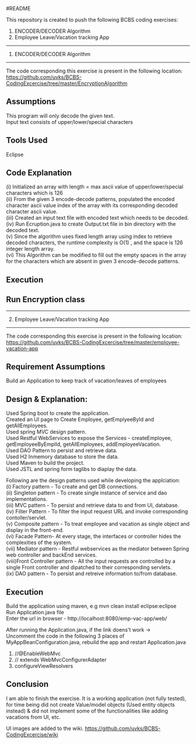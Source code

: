 #README

This repository is created to push the following BCBS coding exercises:

1. ENCODER/DECODER Algorithm <br />
2. Employee Leave/Vacation tracking App

-----------------------------------------------------------------------------------------------------------
1. ENCODER/DECODER Algorithm
-------------------------
The code corresponding this exercise is present in the following location:<br />
https://github.com/uvks/BCBS-CodingExcercise/tree/master/EncryptionAlgorithm

Assumptions
-----------
This program will only decode the given text.<br />
Input text consists of upper/lower/special characters

Tools Used
----------
Eclipse

Code Explanation
----------------
(i) Initialized an array with length = max ascii value of upper/lower/special characters which is 126 <br />
(ii) From the given 3 encode-decode patterns, populated the encoded character ascii value index of the array with its corresponding decoded character ascii value.<br />
(iii) Created an input text file with encoded text which needs to be decoded.<br />
(iv) Run Ecruption.java to create Output.txt file in bin directory with the decoded text.<br />
(v) Since the algorithm uses fixed length array using index to retrieve decoded characters, the runtime complexity is O(1) , and the space is 126 integer length array.<br />
(vi) This Algorithm can be modified to fill out the empty spaces in the array for the characters which are absent in given 3 encode-decode patterns.<br />

Execution
---------
Run Encryption class
-----------------------------------------------------------------------------------------------------------
-----------------------------------------------------------------------------------------------------------

2. Employee Leave/Vacation tracking App
-----------------------------------
The code corresponding this exercise is present in the following location:<br />
https://github.com/uvks/BCBS-CodingExcercise/tree/master/employee-vacation-app

Requirement Assumptions
----------------------
Build an Application to keep track of vacation/leaves of employees

Design & Explanation:
---------------------
Used Spring boot to create the application.<br />
Created an UI page to Create Employee, getEmplyeeById and getAllEmployees.<br />
Used spring MVC design pattern.<br />
Used Restful WebServices to expose the Services - createEmployee, getEmployeeByEmplId, getAllEmployees, addEmployeeVacation.<br />
Used DAO Pattern to persist and retrieve data.<br />
Used H2 Inmemory database to store the data.<br />
Used Maven to build the project.<br />
Used JSTL and spring form taglibs to diaplay the data.<br />

Following are the design patterns used while developing the applciation:<br />
(i)   Factory pattern - To create and get DB connections.<br />
(ii)  Singleton pattern - To create single instance of service and dao implementations.<br />
(iii) MVC pattern - To persist and retrieve data to and from UI, database.<br />
(iv)  Filter Pattern - To filter the input request URL and invoke corresponding contoller/servlet.<br />
(v)   Composite pattern - To treat employee and vacation as single object and display in the front-end.<br />
(vi)  Facade Pattern- At every stage, the interfaces or controller hides the complexities of the system.<br />
(vii) Mediator pattern - Restful webservices as the mediator between Spring web controller and backEnd services.<br />
(viii)Front Controller pattern - All the input requests are controlled by a single Front controller and dipatched to their corresponding servlets.<br />
(ix)  DAO pattern - To persist and retreive information to/from database.<br />

Execution
-----------
Build the application using maven, e.g mvn clean install eclipse:eclipse<br />
Run Application.java file<br />
Enter the url in browser - http://localhost:8080/emp-vac-app/web/ <br />

After running the Application.java, if the link doens't work -> <br />
Uncomment the code in the following 3 places of MyAppBeanConfiguration.java, rebuild the app and restart Application.java<br />
1. //@EnableWebMvc <br />
2. // extends WebMvcConfigurerAdapter <br />
3. configureViewResolvers <br />

Conclusion
------------
I am able to finish the exercise. It is a working application (not fully tested), for time being did not create Value/model objects (Used entity objects instead) & did not implement some of the functionalities like adding vacations from UI, etc.

UI images are added to the wiki.
https://github.com/uvks/BCBS-CodingExcercise/wiki


